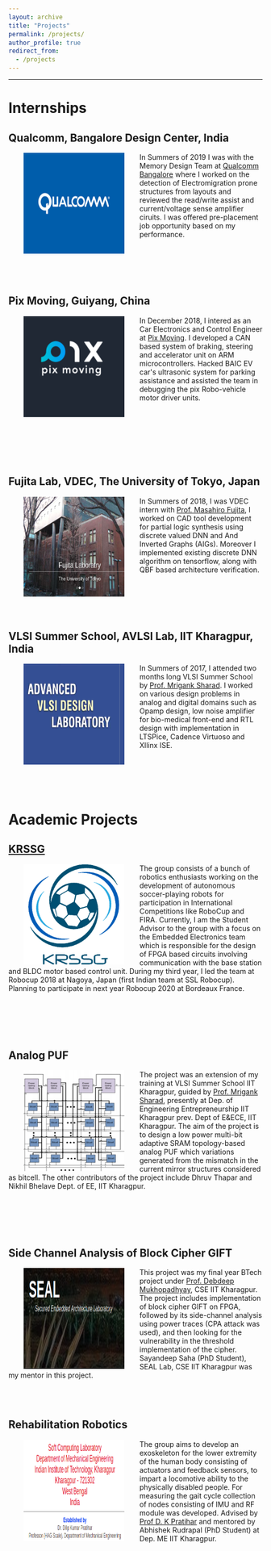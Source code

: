 ```yaml
---
layout: archive
title: "Projects"
permalink: /projects/
author_profile: true
redirect_from:
  - /projects
---
```


---


# Internships



## Qualcomm, Bangalore Design Center, India

<img style="float: left;" src="/images/qualcomm.png" width="200" height="200" hspace="30">

In Summers of 2019 I was with the Memory Design Team at [Qualcomm Bangalore](https://www.qualcomm.com/company/locations/india) where I worked on the detection of Electromigration prone structures from layouts and reviewed the read/write assist and current/voltage sense amplifier ciruits. I was offered pre-placement job opportunity based on my performance.

<br/><br/>
<br/><br/>

## Pix Moving, Guiyang, China

<img style="float: left;" src="/images/pix_moving.png" width="200" height="200" hspace="30">

In December 2018, I intered as an Car Electronics and Control Engineer at [Pix Moving](https://www.pixmoving.com/). I developed a CAN based system of braking, steering and accelerator unit on ARM microcontrollers. Hacked BAIC EV car's ultrasonic system for parking assistance and assisted the team in debugging the pix Robo-vehicle motor driver units.

<br/><br/>
<br/><br/>
<br/><br/>

## Fujita Lab, VDEC, The University of Tokyo, Japan

<img style="float: left;" src="/images/fujita_lab.png" width ="200" height="200" hspace="30">

In Summers of 2018, I was VDEC intern with [Prof. Masahiro Fujita](https://www.cad.t.u-tokyo.ac.jp/en/Member/), I worked on CAD tool development for partial logic synthesis using discrete valued DNN and And Inverted Graphs (AIGs). Moreover I implemented existing discrete DNN algorithm on tensorflow, along with QBF based architecture verification.


<br/><br/>
<br/><br/>

## VLSI Summer School, AVLSI Lab, IIT Kharagpur, India

<img style="float: left;" src="/images/AVLSI.png" width="200" height="200" hspace="30">

In Summers of 2017, I attended two months long VLSI Summer School by [Prof. Mrigank Sharad](https://www.linkedin.com/in/mrigank-sharad-b2835b7/?originalSubdomain=in). I worked on various design problems in analog and digital domains such as Opamp design, low noise amplifier for bio-medical front-end and RTL design with implementation in LTSPice, Cadence Virtuoso and XIlinx ISE.

<br/><br/>
<br/><br/>


# Academic Projects


## [KRSSG](https://krssg.in/index.html)

<img style="float: left;" src="/images/krssg.png" width="200" height="200" hspace="30">

The group consists of a bunch of robotics enthusiasts working on the development of autonomous soccer-playing robots for participation in International Competitions like RoboCup and FIRA. Currently, I am the Student Advisor to the group with a focus on the Embedded Electronics team which is responsible for the design of FPGA based circuits involving communication with the base station and BLDC motor based control unit. During my third year, I led the team at Robocup 2018 at Nagoya, Japan (first Indian team at SSL Robocup). Planning to participate in next year Robocup 2020 at Bordeaux France.

<br/><br/>
<br/><br/>

## Analog PUF

<img style="float: left;" src="/images/puf.png" width="200" height="200" hspace="30">

The project was an extension of my training at VLSI Summer School IIT Kharagpur, guided by [Prof. Mrigank Sharad](https://www.linkedin.com/in/mrigank-sharad-b2835b7/?originalSubdomain=in), presently at Dep. of Engineering Entrepreneurship IIT Kharagpur prev. Dept of E&ECE, IIT Kharagpur. The aim of the project is to design a low power multi-bit adaptive SRAM topology-based analog PUF which variations generated from the mismatch in the current mirror structures considered as bitcell. The other contributors of the project include Dhruv Thapar and Nikhil Bhelave Dept. of EE, IIT Kharagpur.

<br/><br/>
<br/><br/>

## Side Channel Analysis of Block Cipher GIFT

<img style="float: left;" src="/images/seal_lab.png" width="200" height="200" hspace="30">

This project was my final year BTech project under [Prof. Debdeep Mukhopadhyay](https://cse.iitkgp.ac.in/~debdeep/), CSE IIT Kharagpur. The project includes implementation of block cipher GIFT on FPGA, followed by its side-channel analysis using power traces (CPA attack was used), and then looking for the vulnerability in the threshold implementation of the cipher. Sayandeep Saha (PhD Student), SEAL Lab, CSE IIT Kharagpur was my mentor in this project.

<br/><br/>

## Rehabilitation Robotics

<img style="float: left;" src="/images/soft_computing.png" width="200" height="200" hspace="30">

The group aims to develop an exoskeleton for the lower extremity of the human body consisting of actuators and feedback sensors, to impart a locomotive ability to the physically disabled people. For measuring the gait cycle collection of nodes consisting of IMU and RF module was developed.  Advised by [Prof D. K Pratihar](http://www1.iitkgp.ac.in/fac-profiles/showprofile.php?empcode=bUmdQ&depts_name=ME) and mentored by Abhishek Rudrapal (PhD Student) at Dep. ME IIT Kharagpur. 

<br/><br/>
<br/><br/>



